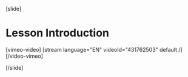 [slide]
# Lesson Introduction

[vimeo-video]
[stream language="EN" videoId="431762503" default /]
[/video-vimeo]

[/slide]